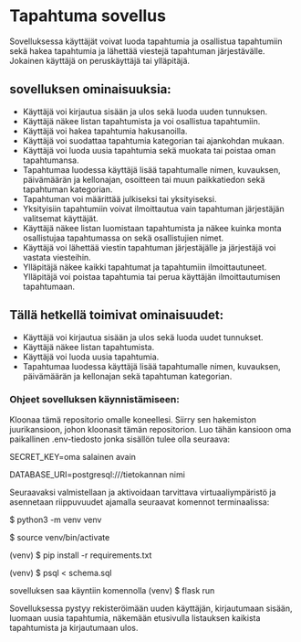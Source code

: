 # Tapahtuma sovellus

Sovelluksessa käyttäjät voivat luoda tapahtumia ja osallistua tapahtumiin sekä hakea tapahtumia ja lähettää viestejä tapahtuman järjestävälle. Jokainen käyttäjä on peruskäyttäjä tai ylläpitäjä.

## sovelluksen ominaisuuksia:

- Käyttäjä voi kirjautua sisään ja ulos sekä luoda uuden tunnuksen.
- Käyttäjä näkee listan tapahtumista ja voi osallistua tapahtumiin.
- Käyttäjä voi hakea tapahtumia hakusanoilla. 
- Käyttäjä voi suodattaa tapahtumia kategorian tai ajankohdan mukaan.
- Käyttäjä voi luoda uusia tapahtumia sekä muokata tai poistaa oman tapahtumansa.
- Tapahtumaa luodessa käyttäjä lisää tapahtumalle nimen, kuvauksen, päivämäärän ja kellonajan, osoitteen tai muun paikkatiedon sekä tapahtuman kategorian. 
- Tapahtuman voi määrittää julkiseksi tai yksityiseksi.
- Yksityisiin tapahtumiin voivat ilmoittautua vain tapahtuman järjestäjän valitsemat käyttäjät.
- Käyttäjä näkee listan luomistaan tapahtumista ja näkee kuinka monta osallistujaa tapahtumassa on sekä osallistujien nimet.
- Käyttäjä voi lähettää viestin tapahtuman järjestäjälle ja järjestäjä voi vastata viesteihin.
- Ylläpitäjä näkee kaikki tapahtumat ja tapahtumiin ilmoittautuneet. Ylläpitäjä voi poistaa tapahtumia tai perua käyttäjän ilmoittautumisen tapahtumaan.


## Tällä hetkellä toimivat ominaisuudet:

- Käyttäjä voi kirjautua sisään ja ulos sekä luoda uudet tunnukset.
- Käyttäjä näkee listan tapahtumista.
- Käyttäjä voi luoda uusia tapahtumia.
- Tapahtumaa luodessa käyttäjä lisää tapahtumalle nimen, kuvauksen, päivämäärän ja kellonajan sekä tapahtuman kategorian.



### Ohjeet sovelluksen käynnistämiseen:

Kloonaa tämä repositorio omalle koneellesi. Siirry sen hakemiston juurikansioon, johon kloonasit tämän repositorion. Luo tähän kansioon oma paikallinen .env-tiedosto jonka sisällön tulee olla seuraava:

SECRET_KEY=oma salainen avain

DATABASE_URI=postgresql:///tietokannan nimi

Seuraavaksi valmistellaan ja aktivoidaan tarvittava virtuaaliympäristö ja asennetaan riippuvuudet ajamalla seuraavat komennot terminaalissa:

$ python3 -m venv venv

$ source venv/bin/activate

(venv) $ pip install -r requirements.txt

(venv) $ psql < schema.sql

sovelluksen saa käyntiin komennolla (venv) $ flask run

Sovelluksessa pystyy rekisteröimään uuden käyttäjän, kirjautumaan sisään, luomaan uusia tapahtumia, näkemään etusivulla listauksen kaikista tapahtumista ja kirjautumaan ulos. 



